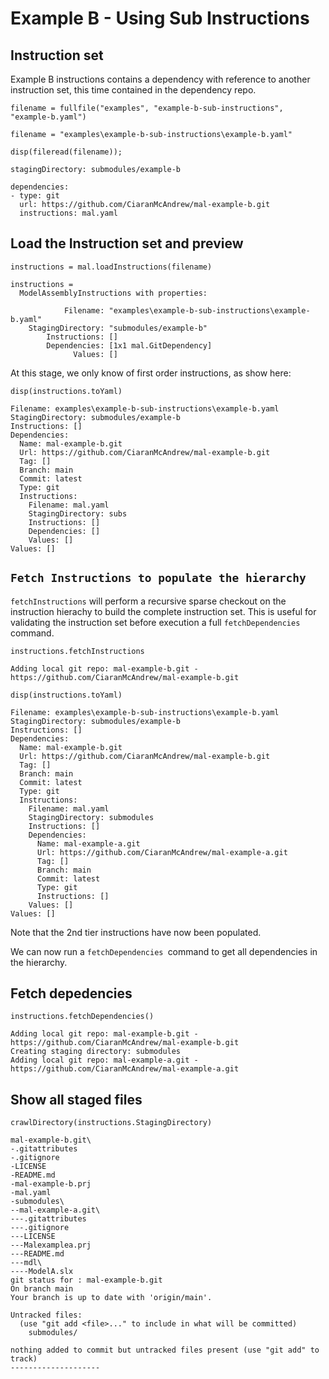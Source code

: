 # Example B - Using Sub Instructions
## Instruction set

Example B instructions contains a dependency with reference to another instruction set, this time contained in the dependency repo.

```matlab:Code
filename = fullfile("examples", "example-b-sub-instructions", "example-b.yaml")
```

```text:Output
filename = "examples\example-b-sub-instructions\example-b.yaml"
```

```matlab:Code
disp(fileread(filename));
```

```text:Output
stagingDirectory: submodules/example-b

dependencies:
- type: git
  url: https://github.com/CiaranMcAndrew/mal-example-b.git
  instructions: mal.yaml
```

## Load the Instruction set and preview

```matlab:Code
instructions = mal.loadInstructions(filename)
```

```text:Output
instructions = 
  ModelAssemblyInstructions with properties:

            Filename: "examples\example-b-sub-instructions\example-b.yaml"
    StagingDirectory: "submodules/example-b"
        Instructions: []
        Dependencies: [1x1 mal.GitDependency]
              Values: []

```

At this stage, we only know of first order instructions, as show here:

```matlab:Code
disp(instructions.toYaml)
```

```text:Output
Filename: examples\example-b-sub-instructions\example-b.yaml
StagingDirectory: submodules/example-b
Instructions: []
Dependencies:
  Name: mal-example-b.git
  Url: https://github.com/CiaranMcAndrew/mal-example-b.git
  Tag: []
  Branch: main
  Commit: latest
  Type: git
  Instructions:
    Filename: mal.yaml
    StagingDirectory: subs
    Instructions: []
    Dependencies: []
    Values: []
Values: []
```

## `Fetch Instructions to populate the hierarchy`

`fetchInstructions` will perform a recursive sparse checkout on the instruction hierachy to build the complete instruction set. This is useful for validating the instruction set before execution a full `fetchDependencies` command.

```matlab:Code
instructions.fetchInstructions
```

```text:Output
Adding local git repo: mal-example-b.git - https://github.com/CiaranMcAndrew/mal-example-b.git
```

```matlab:Code
disp(instructions.toYaml)
```

```text:Output
Filename: examples\example-b-sub-instructions\example-b.yaml
StagingDirectory: submodules/example-b
Instructions: []
Dependencies:
  Name: mal-example-b.git
  Url: https://github.com/CiaranMcAndrew/mal-example-b.git
  Tag: []
  Branch: main
  Commit: latest
  Type: git
  Instructions:
    Filename: mal.yaml
    StagingDirectory: submodules
    Instructions: []
    Dependencies:
      Name: mal-example-a.git
      Url: https://github.com/CiaranMcAndrew/mal-example-a.git
      Tag: []
      Branch: main
      Commit: latest
      Type: git
      Instructions: []
    Values: []
Values: []
```

Note that the 2nd tier instructions have now been populated.

We can now run a `fetchDependencies `command to get all dependencies in the hierarchy.

## Fetch depedencies

```matlab:Code
instructions.fetchDependencies()
```

```text:Output
Adding local git repo: mal-example-b.git - https://github.com/CiaranMcAndrew/mal-example-b.git
Creating staging directory: submodules
Adding local git repo: mal-example-a.git - https://github.com/CiaranMcAndrew/mal-example-a.git
```

## Show all staged files

```matlab:Code
crawlDirectory(instructions.StagingDirectory)
```

```text:Output
mal-example-b.git\
-.gitattributes
-.gitignore
-LICENSE
-README.md
-mal-example-b.prj
-mal.yaml
-submodules\
--mal-example-a.git\
---.gitattributes
---.gitignore
---LICENSE
---Malexamplea.prj
---README.md
---mdl\
----ModelA.slx
git status for : mal-example-b.git
On branch main
Your branch is up to date with 'origin/main'.

Untracked files:
  (use "git add <file>..." to include in what will be committed)
	submodules/

nothing added to commit but untracked files present (use "git add" to track)
--------------------
```
